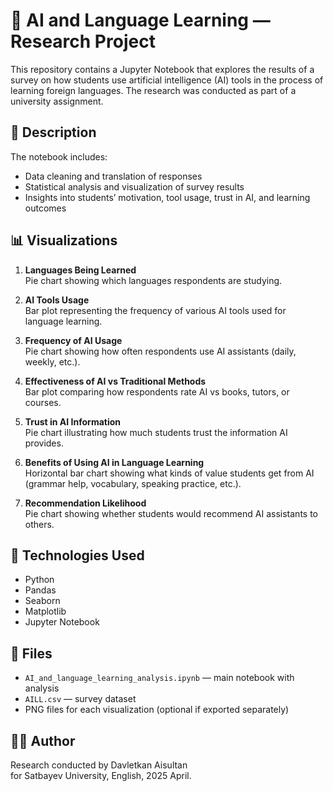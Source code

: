 # 🧠 AI and Language Learning — Research Project

This repository contains a Jupyter Notebook that explores the results of a survey on how students use artificial intelligence (AI) tools in the process of learning foreign languages. The research was conducted as part of a university assignment.

## 📘 Description

The notebook includes:
- Data cleaning and translation of responses
- Statistical analysis and visualization of survey results
- Insights into students’ motivation, tool usage, trust in AI, and learning outcomes

## 📊 Visualizations

1. **Languages Being Learned**  
   Pie chart showing which languages respondents are studying.

2. **AI Tools Usage**  
   Bar plot representing the frequency of various AI tools used for language learning.

3. **Frequency of AI Usage**  
   Pie chart showing how often respondents use AI assistants (daily, weekly, etc.).

4. **Effectiveness of AI vs Traditional Methods**  
   Bar plot comparing how respondents rate AI vs books, tutors, or courses.

5. **Trust in AI Information**  
   Pie chart illustrating how much students trust the information AI provides.

6. **Benefits of Using AI in Language Learning**  
   Horizontal bar chart showing what kinds of value students get from AI (grammar help, vocabulary, speaking practice, etc.).

7. **Recommendation Likelihood**  
   Pie chart showing whether students would recommend AI assistants to others.

## 🧰 Technologies Used

- Python
- Pandas
- Seaborn
- Matplotlib
- Jupyter Notebook

## 📁 Files

- `AI_and_language_learning_analysis.ipynb` — main notebook with analysis
- `AILL.csv` — survey dataset
- PNG files for each visualization (optional if exported separately)

## 👨‍🎓 Author

Research conducted by Davletkan Aisultan  
for Satbayev University, English, 2025 April.

